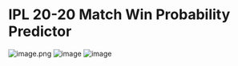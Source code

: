 # IPL 20-20 Match Win Probability Predictor 
![image.png](attachment:image.png)
![image](https://user-images.githubusercontent.com/8589760/160239345-7d72ba64-c98e-4db2-9a73-8a43ee57798a.png)
![image](https://user-images.githubusercontent.com/8589760/160239355-27883219-3fc3-4d56-9f7d-89ee164b5f58.png)

